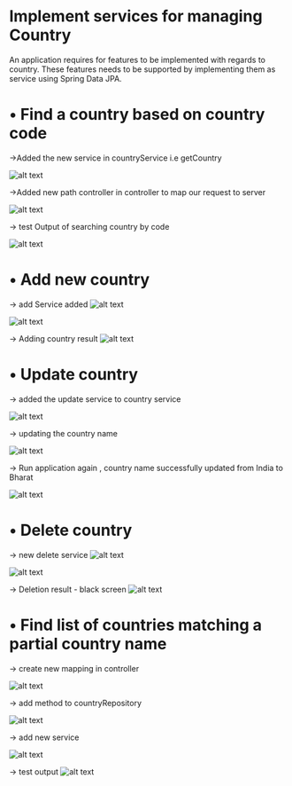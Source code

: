 # Implement services for managing Country 

An application requires for features to be implemented with regards to country. These features needs to be supported by implementing them as service using Spring Data JPA.

# • Find a country based on country code 

->Added the new service in countryService i.e getCountry 

 ![alt text](IMG5/image.png)

->Added new path controller in controller to map our request to server 

![alt text](IMG5/image-1.png)

-> test Output of searching country by code 

![alt text](IMG5/image-2.png)

# • Add new country

-> add Service added 
![alt text](IMG5/image-12.png) 

![alt text](IMG5/image-13.png)


-> Adding country result 
![alt text](IMG5/image-11.png)
# •	Update country

-> added the update service to country service 

![alt text](IMG5/image-3.png)

-> updating the country name 

![alt text](IMG5/image-10.png)

-> Run application again , country name successfully updated from India to Bharat 

![alt text](IMG5/image-5.png)

# •	Delete country

-> new delete service 
![alt text](IMG5/image-14.png) 

![alt text](IMG5/image-15.png)

-> Deletion result - black  screen 
![alt text](IMG5/image-16.png)

# •	Find list of countries matching a partial country name

-> create new mapping in controller 

![alt text](IMG5/image-6.png)

-> add method to countryRepository

![alt text](IMG5/image-7.png)

-> add new service 

![alt text](IMG5/image-8.png)

-> test output 
![alt text](IMG5/image-9.png)